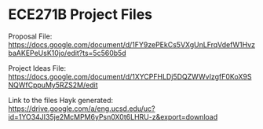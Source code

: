 # ECE271B Project Files

Proposal File:   
https://docs.google.com/document/d/1FY9zePEkCs5VXgUnLFrqVdefW1HvzbaAKEPeUsK10jo/edit?ts=5c560b5d

Project Ideas File:   
https://docs.google.com/document/d/1XYCPFHLDj5DQZWWvIzgfF0KoX9SNQWfCppuMy5RZS2M/edit

Link to the files Hayk generated:   
https://drive.google.com/a/eng.ucsd.edu/uc?id=1YO34JI35je2McMPM6yPsn0X0t6LHRU-z&export=download
